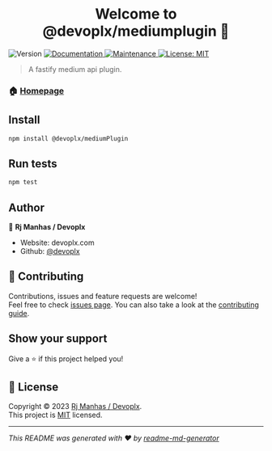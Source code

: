 <h1 align="center">Welcome to @devoplx/mediumplugin 👋</h1>
<p>
  <img alt="Version" src="https://img.shields.io/badge/version-0-blue.svg?cacheSeconds=2592000" />
  <a href="https://github.com/devoplx/mediumFastifyPlugin#readme" target="_blank">
    <img alt="Documentation" src="https://img.shields.io/badge/documentation-yes-brightgreen.svg" />
  </a>
  <a href="https://github.com/devoplx/mediumFastifyPlugin/graphs/commit-activity" target="_blank">
    <img alt="Maintenance" src="https://img.shields.io/badge/Maintained%3F-yes-green.svg" />
  </a>
  <a href="https://github.com/devoplx/mediumFastifyPlugin/blob/master/LICENSE" target="_blank">
    <img alt="License: MIT" src="https://img.shields.io/github/license/devoplx/@devoplx/mediumplugin" />
  </a>
</p>

> A fastify medium api plugin.

### 🏠 [Homepage](https://github.com/devoplx/mediumFastifyPlugin#readme)

## Install

```sh
npm install @devoplx/mediumPlugin
```

## Run tests

```sh
npm test
```

## Author

👤 **Rj Manhas / Devoplx**

* Website: devoplx.com
* Github: [@devoplx](https://github.com/devoplx)

## 🤝 Contributing

Contributions, issues and feature requests are welcome!<br />Feel free to check [issues page](https://github.com/devoplx/mediumFastifyPlugin/issues). You can also take a look at the [contributing guide](https://github.com/devoplx/mediumFastifyPlugin/blob/master/CONTRIBUTING.md).

## Show your support

Give a ⭐️ if this project helped you!

## 📝 License

Copyright © 2023 [Rj Manhas / Devoplx](https://github.com/devoplx).<br />
This project is [MIT](https://github.com/devoplx/mediumFastifyPlugin/blob/master/LICENSE) licensed.

***
_This README was generated with ❤️ by [readme-md-generator](https://github.com/kefranabg/readme-md-generator)_